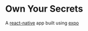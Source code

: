 # Own Your Secrets

A [react-native](https://reactnative.dev/) app built using [expo](https://docs.expo.dev/)
